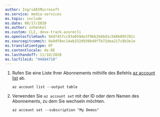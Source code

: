 ```yaml
---
author: IngridAtMicrosoft
ms.service: media-services
ms.topic: include
ms.date: 08/17/2020
ms.author: inhenkel
ms.custom: CLI, devx-track-azurecli
ms.openlocfilehash: 94df457cc93a059de3f9bb294bd1c568b095781c
ms.sourcegitcommit: 0a9df8ec14ab332d939b49f7b72dea217c8b3e1e
ms.translationtype: HT
ms.contentlocale: de-DE
ms.lasthandoff: 11/18/2020
ms.locfileid: "94884710"
---
```

<!-- List and set subscriptions -->

1. Rufen Sie eine Liste Ihrer Abonnements mithilfe des Befehls [az account list](/cli/azure/account#az-account-list) ab.

    ```
    az account list --output table
    ```

2. Verwenden Sie `az account set` mit der ID oder dem Namen des Abonnements, zu dem Sie wechseln möchten.

    ```
    az account set --subscription "My Demos"
    ```
